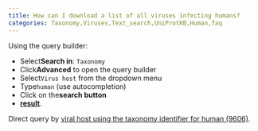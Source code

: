 ```yaml
---
title: How can I download a list of all viruses infecting humans?
categories: Taxonomy,Viruses,Text_search,UniProtKB,Human,faq
---
```


Using the query builder:

- Select**Search in**: `Taxonomy`
- Click**Advanced** to open the query builder
- Select`Virus host` from the dropdown menu
- Type`human` (use autocompletion)
- Click on the**search button**
- **[result](http://www.uniprot.org/taxonomy/?query=host%3A%22Human+%5B9606%5D%22)**.

Direct query by [viral host using the taxonomy identifier for human (9606)](http://www.uniprot.org/taxonomy/?query=host:9606).